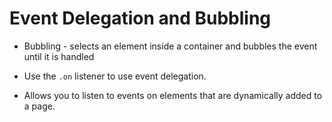 # Event Delegation and Bubbling

* Bubbling - selects an element inside a container and bubbles the event until it is handled


* Use the `.on` listener to use  event delegation.

* Allows you to listen to events on elements that are dynamically added to a page. 

